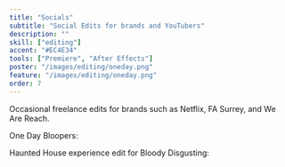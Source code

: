 ```yaml
---
title: "Socials"
subtitle: "Social Edits for brands and YouTubers"
description: ""
skill: ["editing"]
accent: "#EC4E34"
tools: ["Premiere", "After Effects"]
poster: "/images/editing/oneday.png"
feature: "/images/editing/oneday.png"
order: 7
---
```


<script>
  import Instagram from '$lib/components/Instagram.svelte' ;
  import YouTube from '$lib/components/YouTube.svelte';
</script>

Occasional freelance edits for brands such as Netflix, FA Surrey, and We Are Reach.

One Day Bloopers:

<Instagram reelId="C4tYXTBubW4" height=320 width=250/>

Haunted House experience edit for Bloody Disgusting:

<YouTube url="https://www.youtube.com/watch?v=jPczZYGDqlc" />
